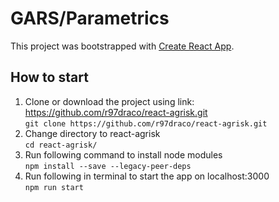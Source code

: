 # GARS/Parametrics

This project was bootstrapped with [Create React App](https://github.com/facebook/create-react-app).

## How to start
1. Clone or download the project using link: https://github.com/r97draco/react-agrisk.git
<br>```git clone https://github.com/r97draco/react-agrisk.git```
2. Change directory to react-agrisk
<br>```cd react-agrisk/```
3. Run following command to install node modules
<br>```npm install --save --legacy-peer-deps```
4. Run following in terminal to start the app on localhost:3000
<br>```npm run start```

